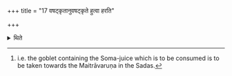 +++
title = "17 वषट्कृतानुवषट्कृते हुत्वा हरति"

+++

<details><summary>थिते</summary>

17. After the Vaṣaṭ-call and the subsequent Vaṣaṭ-call have been uttered, having offered the libation, he carries the consumption (portion)[^1].  

[^1]: i.e. the goblet containing the Soma-juice which is to be consumed is to be taken towards the Maitrāvaruṇa in the Sadas.  
</details>
